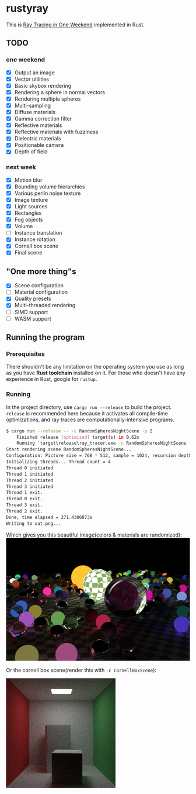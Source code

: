 # rustyray

This is [Ray Tracing in One Weekend](https://raytracing.github.io/books/RayTracingInOneWeekend.html) implemented in Rust.

## TODO

### one weekend
- [x] Output an image
- [x] Vector utilities
- [x] Basic skybox rendering
- [x] Rendering a sphere in normal vectors
- [x] Rendering multiple spheres
- [x] Multi-sampling
- [x] Diffuse materials
- [x] Gamma correction filter
- [x] Reflective materials
- [x] Reflective materials with fuzziness
- [x] Dielectric materials
- [x] Positionable camera
- [x] Depth of field

### next week

- [x] Motion blur
- [x] Bounding volume hierarchies
- [x] Various perlin noise texture
- [x] Image texture
- [x] Light sources
- [x] Rectangles
- [x] Fog objects
- [x] Volume
- [ ] Instance translation
- [x] Instance rotation
- [x] Cornell box scene
- [x] Final scene

## "One more thing"s

- [x] Scene configuration
- [ ] Material configuration
- [x] Quality presets
- [x] Multi-threaded rendering
- [ ] SIMD support
- [ ] WASM support

## Running the program

### Prerequisites

There shouldn't be any limitation on the operating system you use as long as you have **Rust toolchain** installed on it. For those who doesn't have any experience in Rust, google for `rustup`.

### Running

In the project directory, use `cargo run --release` to build the project. `release` is recommended here because it activates all compile-time optimizations, and ray traces are computationally-intensive programs.


```bash
$ cargo run --release -- -c RandomSpheresNightScene -p 2
    Finished release [optimized] target(s) in 0.62s
    Running `target\release\ray_tracer.exe -c RandomSpheresNightScene -p 2`
Start rendering scene RandomSpheresNightScene...
Configuration: Picture size = 768 * 512, sample = 1024, recursion depth = 16
Initializing threads... Thread count = 4
Thread 0 initiated
Thread 1 initiated
Thread 2 initiated
Thread 3 initiated
Thread 1 exit.
Thread 0 exit.
Thread 3 exit.
Thread 2 exit.
Done, time elapsed = 271.4306073s
Writing to out.png...

```

Which gives you this beautiful image(colors & materials are randomized):
![](random_spheres_night.png)

Or the cornell box scene(render this with `-c CornellBoxScene`):

![](cornell_box.png)
